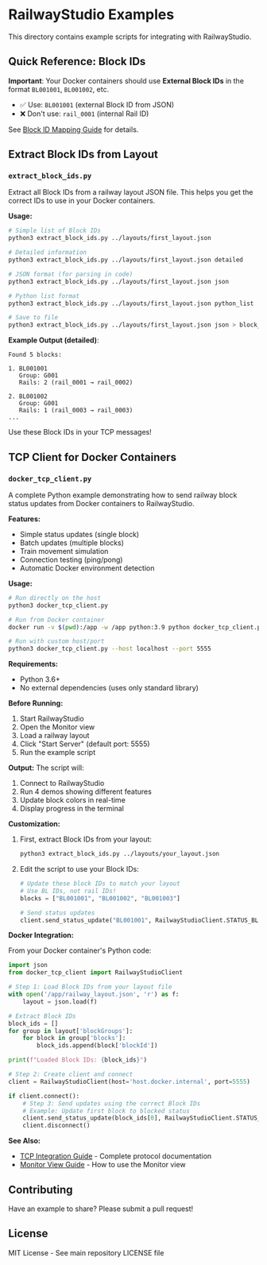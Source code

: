 # RailwayStudio Examples

This directory contains example scripts for integrating with RailwayStudio.

## Quick Reference: Block IDs

**Important**: Your Docker containers should use **External Block IDs** in the format `BL001001`, `BL001002`, etc.

- ✅ Use: `BL001001` (external Block ID from JSON)
- ❌ Don't use: `rail_0001` (internal Rail ID)

See [Block ID Mapping Guide](../docs/BLOCK_ID_MAPPING.md) for details.

## Extract Block IDs from Layout

### `extract_block_ids.py`

Extract all Block IDs from a railway layout JSON file. This helps you get the correct IDs to use in your Docker containers.

**Usage:**

```bash
# Simple list of Block IDs
python3 extract_block_ids.py ../layouts/first_layout.json

# Detailed information
python3 extract_block_ids.py ../layouts/first_layout.json detailed

# JSON format (for parsing in code)
python3 extract_block_ids.py ../layouts/first_layout.json json

# Python list format
python3 extract_block_ids.py ../layouts/first_layout.json python_list

# Save to file
python3 extract_block_ids.py ../layouts/first_layout.json json > block_ids.json
```

**Example Output (detailed)**:
```
Found 5 blocks:

1. BL001001
   Group: G001
   Rails: 2 (rail_0001 → rail_0002)

2. BL001002
   Group: G001
   Rails: 1 (rail_0003 → rail_0003)
...
```

Use these Block IDs in your TCP messages!

## TCP Client for Docker Containers

### `docker_tcp_client.py`

A complete Python example demonstrating how to send railway block status updates from Docker containers to RailwayStudio.

**Features:**
- Simple status updates (single block)
- Batch updates (multiple blocks)
- Train movement simulation
- Connection testing (ping/pong)
- Automatic Docker environment detection

**Usage:**

```bash
# Run directly on the host
python3 docker_tcp_client.py

# Run from Docker container
docker run -v $(pwd):/app -w /app python:3.9 python docker_tcp_client.py

# Run with custom host/port
python3 docker_tcp_client.py --host localhost --port 5555
```

**Requirements:**
- Python 3.6+
- No external dependencies (uses only standard library)

**Before Running:**
1. Start RailwayStudio
2. Open the Monitor view
3. Load a railway layout
4. Click "Start Server" (default port: 5555)
5. Run the example script

**Output:**
The script will:
1. Connect to RailwayStudio
2. Run 4 demos showing different features
3. Update block colors in real-time
4. Display progress in the terminal

**Customization:**

1. First, extract Block IDs from your layout:
   ```bash
   python3 extract_block_ids.py ../layouts/your_layout.json
   ```

2. Edit the script to use your Block IDs:
   ```python
   # Update these block IDs to match your layout
   # Use BL IDs, not rail IDs!
   blocks = ["BL001001", "BL001002", "BL001003"]

   # Send status updates
   client.send_status_update("BL001001", RailwayStudioClient.STATUS_BLOCKED)
   ```

**Docker Integration:**

From your Docker container's Python code:

```python
import json
from docker_tcp_client import RailwayStudioClient

# Step 1: Load Block IDs from your layout file
with open('/app/railway_layout.json', 'r') as f:
    layout = json.load(f)

# Extract Block IDs
block_ids = []
for group in layout['blockGroups']:
    for block in group['blocks']:
        block_ids.append(block['blockId'])

print(f"Loaded Block IDs: {block_ids}")

# Step 2: Create client and connect
client = RailwayStudioClient(host='host.docker.internal', port=5555)

if client.connect():
    # Step 3: Send updates using the correct Block IDs
    # Example: Update first block to blocked status
    client.send_status_update(block_ids[0], RailwayStudioClient.STATUS_BLOCKED)
    client.disconnect()
```

**See Also:**
- [TCP Integration Guide](../docs/TCP_INTEGRATION.md) - Complete protocol documentation
- [Monitor View Guide](../docs/USAGE.md) - How to use the Monitor view

## Contributing

Have an example to share? Please submit a pull request!

## License

MIT License - See main repository LICENSE file

